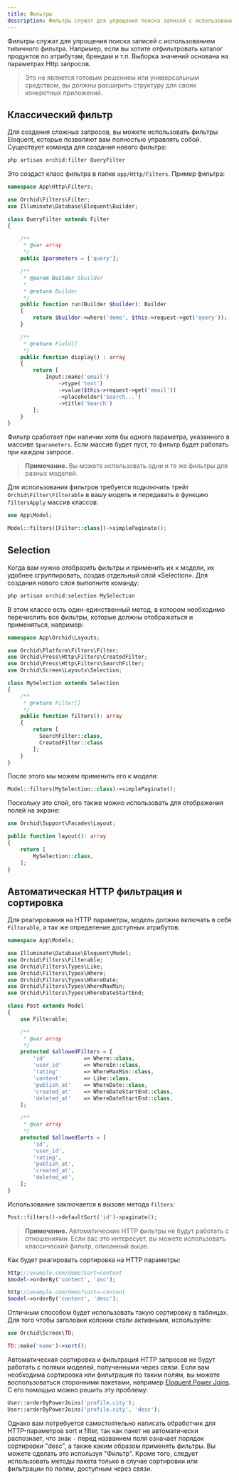```yaml
---
title: Фильтры
description: Фильтры служат для упрощения поиска записей с использованием типичного фильтра.
---
```


Фильтры служат для упрощения поиска записей с использованием типичного фильтра.
Например, если вы хотите отфильтровать каталог продуктов по атрибутам, брендам и т.п.
Выборка значений основана на параметрах Http запросов.

> Это не является готовым решением или универсальным средством, 
вы должны расширить структуру для своих конкретных приложений.


## Классический фильтр

Для создания сложных запросов, вы можете использовать фильтры Eloquent, которые позволяют вам полностью управлять собой. 
Существует команда для создания нового фильтра:


```php
php artisan orchid:filter QueryFilter
```

Это создаст класс фильтра в папке `app/Http/Filters`. Пример фильтра:

```php
namespace App\Http\Filters;

use Orchid\Filters\Filter;
use Illuminate\Database\Eloquent\Builder;

class QueryFilter extends Filter
{

    /**
     * @var array
     */
    public $parameters = ['query'];

    /**
     * @param Builder $builder
     *
     * @return Builder
     */
    public function run(Builder $builder): Builder
    {
        return $builder->where('demo', $this->request->get('query'));
    }

    /**
     * @return Field[]
     */
    public function display() : array
    {
        return [
            Input::make('email')
                ->type('text')
                ->value($this->request->get('email'))
                ->placeholder('Search...')
                ->title('Search')
        ];
    }
}
```

Фильтр сработает при наличии хотя бы одного параметра, указанного в массиве `$parameters`. 
Если массив будет пуст, то фильтр будет работать при каждом запросе.

> **Примечание.** Вы можете использовать одни и те же фильтры для разных моделей.


Для использования фильтров требуется подключить трейт `Orchid\Filter\Filterable` в вашу модель и передавать в функцию `filtersApply` массив классов:

```php
use App\Model;

Model::filters([Filter::class])->simplePaginate();
```

## Selection

Когда вам нужно отобразить фильтры и применить их к модели, их удобнее сгруппировать, создав отдельный слой «Selection». 
Для создания нового слоя выполните команду:

```php
php artisan orchid:selection MySelection
```

В этом классе есть один-единственный метод, в котором необходимо перечислить все фильтры, которые должны отображаться и применяться, например:

```php
namespace App\Orchid\Layouts;

use Orchid\Platform\Filters\Filter;
use Orchid\Press\Http\Filters\CreatedFilter;
use Orchid\Press\Http\Filters\SearchFilter;
use Orchid\Screen\Layouts\Selection;

class MySelection extends Selection
{
    /**
     * @return Filter[]
     */
    public function filters(): array
    {
        return [
          SearchFilter::class,
          CreatedFilter::class
        ];
    }
}
```


После этого мы можем применить его к модели:

```php
Model::filters(MySelection::class)->simplePaginate();
```

Поскольку это слой, его также можно использовать для отображения полей на экране:

```php
use Orchid\Support\Facades\Layout;

public function layout(): array
{
    return [
        MySelection::class,
    ];
}
```


## Автоматическая HTTP фильтрация и сортировка

Для реагирования на HTTP параметры, модель должна включать в себя `Filterable`, а так же определение доступных
атрибутов:

```php
namespace App\Models;

use Illuminate\Database\Eloquent\Model;
use Orchid\Filters\Filterable;
use Orchid\Filters\Types\Like;
use Orchid\Filters\Types\Where;
use Orchid\Filters\Types\WhereDate;
use Orchid\Filters\Types\WhereMaxMin;
use Orchid\Filters\Types\WhereDateStartEnd;

class Post extends Model
{
    use Filterable;

    /**
     * @var array
     */
    protected $allowedFilters = [
        'id'            => Where::class,
        'user_id'       => WhereIn::class,
        'rating'        => WhereMaxMin::class,
        'content'       => Like::class,
        'publish_at'    => WhereDate::class,
        'created_at'    => WhereDateStartEnd::class,
        'deleted_at'    => WhereDateStartEnd::class,
    ];

    /**
     * @var array
     */
    protected $allowedSorts = [
        'id',
        'user_id',
        'rating',
        'publish_at',
        'created_at',
        'deleted_at',
    ];
}
```

Использование заключается в вызове метода `filters`:

```php
Post::filters()->defaultSort('id')->paginate();
```

> **Примечание.** Автоматические HTTP фильтры не будут работать с отношениями. 
>Если вас это интересует, вы можете использовать классический фильтр, описанный выше.


Как будет реагировать сортировка на HTTP параметры:

```php
http://example.com/demo?sort=content
$model->orderBy('content', 'asc');

http://example.com/demo?sort=-content
$model->orderBy('content', 'desc');
```

Отличным способом будет использовать такую сортировку в таблицах. Для того чтобы заголовки колонки стали активными, используйте:

```php
use Orchid\Screen\TD;

TD::make('name')->sort();
```


Автоматическая сортировка и фильтрация HTTP запросов не будут работать с полями моделей, полученными через связи. Если вам необходима сортировка или фильтрация по таким полям, вы можете воспользоваться сторонними пакетами, например [Eloquent Power Joins](https://github.com/kirschbaum-development/eloquent-power-joins). С его помощью можно решить эту проблему:

```php
User::orderByPowerJoins('profile.city');
User::orderByPowerJoins('profile.city', 'desc');
```

Однако вам потребуется самостоятельно написать обработчик для HTTP-параметров sort и filter, так как пакет не автоматически распознает, что знак `-` перед названием поля означает порядок сортировки "desc", а также каким образом применять фильтры. Вы можете сделать это используя "Фильтр". Кроме того, следует использовать методы пакета только в случае сортировки или фильтрации по полям, доступным через связи.

